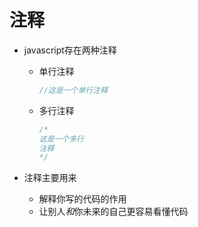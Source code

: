 # 注释

* javascript存在两种注释

  * 单行注释

    ````javascript
    //这是一个单行注释
    ````

  * 多行注释

    ````javascript
    /*
    这是一个多行
    注释
    */
    ````

* 注释主要用来

  * 解释你写的代码的作用
  * 让别人*和*你未来的自己更容易看懂代码

# 